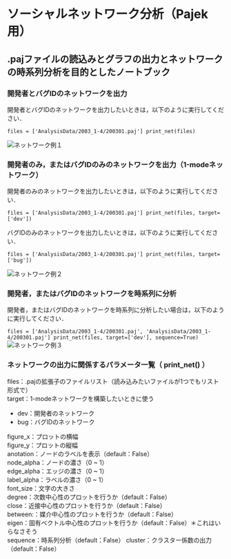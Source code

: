 # ソーシャルネットワーク分析（Pajek用）
## .pajファイルの読込みとグラフの出力とネットワークの時系列分析を目的としたノートブック

### 開発者とバグIDのネットワークを出力
開発者とバグIDのネットワークを出力したいときは，以下のように実行してください．

`
files = ['AnalysisData/2003_1-4/200301.paj']
print_net(files)
`

![ネットワーク例１](script/SocialNetworkAnalysis/.picture/net1.png)

### 開発者のみ，またはバグIDのみのネットワークを出力（1-modeネットワーク）
開発者のみのネットワークを出力したいときは，以下のように実行してください．

`
files = ['AnalysisData/2003_1-4/200301.paj']
print_net(files, target=['dev'])
`

バグIDのみのネットワークを出力したいときは，以下のように実行してください．

`
files = ['AnalysisData/2003_1-4/200301.paj']
print_net(files, target=['bug'])
`

![ネットワーク例２](script/SocialNetworkAnalysis/.picture/net2.png)

### 開発者，またはバグIDのネットワークを時系列に分析
開発者，またはバグIDのネットワークを時系列に分析したい場合は，以下のように実行してください．

`
files = ['AnalysisData/2003_1-4/200301.paj', 'AnalysisData/2003_1-4/200301.paj']
print_net(files, target=['dev'], sequence=True)
`
![ネットワーク例３](script/SocialNetworkAnalysis/.picture/net3.png)

### ネットワークの出力に関係するパラメータ一覧（ print_net() ）

files：.pajの拡張子のファイルリスト（読み込みたいファイルが1つでもリスト形式で）  
target：1-modeネットワークを構築したいときに使う  

- dev：開発者のネットワーク
- bug：バグIDのネットワーク

figure_x：プロットの横幅  
figure_y：プロットの縦幅  
anotation：ノードのラベルを表示（default：False）  
node_alpha：ノードの濃さ（0 ~ 1）  
edge_alpha：エッジの濃さ（0 ~ 1）  
label_alpha：ラベルの濃さ（0 ~ 1）  
font_size：文字の大きさ  
degree：次数中心性のプロットを行うか（default：False）  
close：近接中心性のプロットを行うか（default：False）  
between:：媒介中心性のプロットを行うか（default：False）  
eigen：固有ベクトル中心性のプロットを行うか（default：False）＊これはいらなさそう  
sequence：時系列分析（default：False）
cluster：クラスター係数の出力（default：False）
